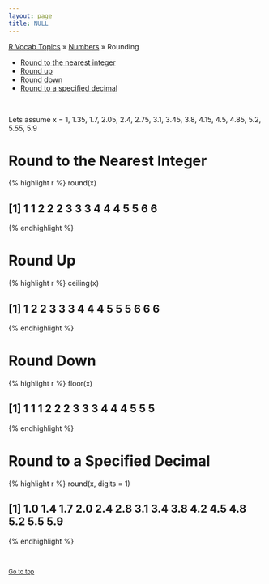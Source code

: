 ```yaml
---
layout: page
title: NULL
---
```


[R Vocab Topics](index) &#187; [Numbers](numbers) &#187; Rounding

* <a href="#nearest">Round to the nearest integer</a> 
* <a href="#up">Round up</a>
* <a href="#down">Round down</a>
* <a href="#specified">Round to a specified decimal</a>

<br>

Lets assume x = 1, 1.35, 1.7, 2.05, 2.4, 2.75, 3.1, 3.45, 3.8, 4.15, 4.5, 4.85, 5.2, 5.55, 5.9


<a name="nearest"></a>

# Round to the Nearest Integer

{% highlight r %}
round(x)
##  [1] 1 1 2 2 2 3 3 3 4 4 4 5 5 6 6
{% endhighlight %}

<a name="up"></a>

# Round Up

{% highlight r %}
ceiling(x)
##  [1] 1 2 2 3 3 3 4 4 4 5 5 5 6 6 6
{% endhighlight %}

<a name="down"></a>

# Round Down

{% highlight r %}
floor(x)
##  [1] 1 1 1 2 2 2 3 3 3 4 4 4 5 5 5
{% endhighlight %}

<a name="specified"></a>

# Round to a Specified Decimal

{% highlight r %}
round(x, digits = 1)
##  [1] 1.0 1.4 1.7 2.0 2.4 2.8 3.1 3.4 3.8 4.2 4.5 4.8 5.2 5.5 5.9
{% endhighlight %}

<br>

<small><a href="#">Go to top</a></small>
